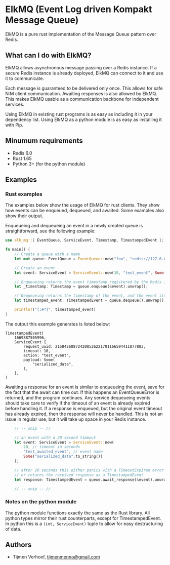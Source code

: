 # ElkMQ (Event Log driven Kompakt Message Queue)

ElkMQ is a pure rust implementation of the Message Queue pattern over Redis.

## What can I do with ElkMQ?

ElkMQ allows asynchronous message passing over a Redis instance. If a secure Redis instance is already deployed,
ElkMQ can connect to it and use it to communicate.

Each message is guaranteed to be delivered only once. This allows for safe N:M client communication. Awaiting
responses is also allowed by ElkMQ. This makes ElkMQ usable as a communication backbone for independent services.

Using ElkMQ in existing rust programs is as easy as including it in your dependency list. Using ElkMQ as a python module is as easy as installing it with Pip.

## Minumum requirements

- Redis 6.0
- Rust 1.65
- Python 3+ (for the python module)

## Examples

### Rust examples

The examples below show the usage of ElkMQ for rust clients. They show how events can be enqueued, dequeued, and
awaited. Some examples also show their output.

Enqueueing and dequeueing an event in a newly created queue is straightforward, see the following example:

```rust
use elk_mq::{ EventQueue, ServiceEvent, Timestamp, TimestampedEvent };

fn main() {
    // Create a queue with a name
    let mut queue: EventQueue = EventQueue::new("foo", "redis://127.0.0.1");

    // Create an event
    let event: ServiceEvent = ServiceEvent::new(10, "test_event", Some("serialized_data".to_string()));

    // Enqueueing returns the event timestamp registered by the Redis instance
    let _timestamp: Timestamp = queue.enqueue(&event).unwrap();

    // Dequeueing returns the timestamp of the event, and the event itself as a timestamped event type
    let timestamped_event: TimestampedEvent = queue.dequeue().unwrap();

    println!("{:#?}", timestamped_event)
}
```

The output this example generates is listed below:

```out
TimestampedEvent(
    1669887505996,
    ServiceEvent {
        request_uuid: 215842608724208526221701166594411877883,
        timeout: 10,
        action: "test_event",
        payload: Some(
            "serialized_data",
        ),
    },
)
```

Awaiting a response for an event is similar to enqueueing the event, save for the fact that the await can time
out. If this happens an EventQueueError is returned, and the program continues. Any service dequeueing events should
take care to verify if the timeout of an event is already expired before handling it. If a response is enqueued,
but the original event timeout has already expired, then the response will never be handled. This is not an issue
in regular use, but it will take up space in your Redis instance.

```rust
    // -- snip -- //

    // an event with a 20 second timeout
    let event: ServiceEvent = ServiceEvent::new(
        20, // timeout in seconds
        "test_awaited_event", // event name
        Some("serialized_data".to_string())
    );

    // after 20 seconds this either panics with a TimeoutExpired error
    // or returns the received response as a TimestampedEvent
    let response: TimestampedEvent = queue.await_response(&event).unwrap();

    // -- snip -- //
```

### Notes on the python module

The python module functions exactly the same as the Rust library. All python types mirror their rust counterparts,
except for TimestampedEvent. In python this is a `(int, ServiceEvent)` tuple to allow for easy destructuring of data.

## Authors

- Tijmen Verhoef, <tijmenmenno@gmail.com>
